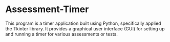 # Assessment-Timer
This program is a timer application built using Python, specifically applied the Tkinter library. It provides a graphical user interface (GUI) for setting up and running a timer for various assessments or tests. 
